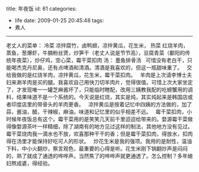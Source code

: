 title: 年夜饭
id: 61
categories:
  - life
date: 2009-01-25 20:45:48
tags:
  - 煮人
---

老丈人的菜单：
冷菜
凉拌腐竹，卤鸭翅，凉拌黄瓜，花生米，
热菜
红烧羊肉，蒸鱼，葱爆虾，牛腩粉丝煲，炒笋干（老丈人说是节节高），豆腐青菜（鄱阳的传统年夜菜），炒仔鸡，空心菜，霉干菜扣肉
汤：
墨鱼排骨汤
 
可惜没有老白干，只能喝杰克丹尼奥，还有点啤酒和清酒。清酒是我喜欢的，但这一瓶甜味重了。
 
交给我做的是红烧羊肉，凉拌黄瓜，花生米，霉干菜扣肉。
 
羊肉是上次请李博士夫妇来涮羊肉是买的腿。我喜欢自己用快刀切羊肉片，觉得很值。可惜上次大家坐定了，才发现唯一一罐芝麻酱坏了，只能临时瞎配，改用三姨教我配的吃螃蟹用的调料，结果味道不是一个系统的。今天说是红烧，其实是炖，其实炖起来是韩国店或者印度店里的带骨头的羊肉更香。
 
凉拌黄瓜是按着记忆中四姨的方法做的，加了蒜，酱油，醋，干辣椒，麻油。味道和记忆里的似乎相差不远。
 
霉干菜扣肉，小时候年夜饭总有这个。霉干菜用的是笑笑几天前千里迢迢给带来的。婺源霉干菜做得像婺源茶叶一样精细，除了湖南有的地方见过这样的制法，其他地方没有见过。霉干菜烧肉我一滴水也不放，欢喜那种干干的香；但是霉干菜扣肉，得放水，扣肉得在汤里才能保持好吃可人的形状。
 
炒花生米是我的强项。我用的是耐性，温油下料，中小火翻炒，察言观色，最重要的心得是听。花生米刚下锅翻炒声是闷闷的，熟了就成了通透的哗哗声。当然焦了的哗哗声就更通透了。怎么控制？多年媳妇熬成婆，得经验。
 
 
 